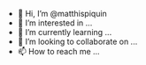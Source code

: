 - 👋 Hi, I’m @matthispiquin
- 👀 I’m interested in ...
- 🌱 I’m currently learning ...
- 💞️ I’m looking to collaborate on ...
- 📫 How to reach me ...

<!---
matthispiquin/matthispiquin is a ✨ special ✨ repository because its `README.md` (this file) appears on your GitHub profile.
You can click the Preview link to take a look at your changes.
--->
